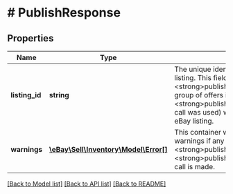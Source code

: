 # # PublishResponse

## Properties

Name | Type | Description | Notes
------------ | ------------- | ------------- | -------------
**listing_id** | **string** | The unique identifier of the newly created eBay listing. This field is returned if the single offer (if &lt;strong&gt;publishOffer&lt;/strong&gt; call was used) or group of offers in an inventory item group (if &lt;strong&gt;publishOfferByInventoryItemGroup&lt;/strong&gt; call was used) was successfully converted into an eBay listing. | [optional]
**warnings** | [**\eBay\Sell\Inventory\Model\Error[]**](Error.md) | This container will contain an array of errors and/or warnings if any occur when a &lt;strong&gt;publishOffer&lt;/strong&gt; or &lt;strong&gt;publishOfferByInventoryItemGroup&lt;/strong&gt; call is made. | [optional]

[[Back to Model list]](../../README.md#models) [[Back to API list]](../../README.md#endpoints) [[Back to README]](../../README.md)
